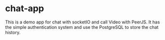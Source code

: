# chat-app
This is a demo app for chat with socketIO and call Video with PeerJS.
It has the simple authentication system and use the PostgreSQL to store the chat history.
